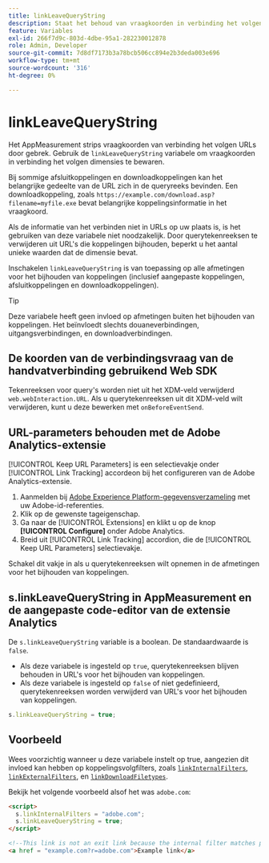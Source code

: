 ```yaml
---
title: linkLeaveQueryString
description: Staat het behoud van vraagkoorden in verbinding het volgen dimensies toe.
feature: Variables
exl-id: 266f7d9c-803d-4dbe-95a1-282230012878
role: Admin, Developer
source-git-commit: 7d8df7173b3a78bcb506cc894e2b3deda003e696
workflow-type: tm+mt
source-wordcount: '316'
ht-degree: 0%

---
```


# linkLeaveQueryString

Het AppMeasurement strips vraagkoorden van verbinding het volgen URLs door gebrek. Gebruik de `linkLeaveQueryString` variabele om vraagkoorden in verbinding het volgen dimensies te bewaren.

Bij sommige afsluitkoppelingen en downloadkoppelingen kan het belangrijke gedeelte van de URL zich in de queryreeks bevinden. Een downloadkoppeling, zoals `https://example.com/download.asp?filename=myfile.exe` bevat belangrijke koppelingsinformatie in het vraagkoord.

Als de informatie van het verbinden niet in URLs op uw plaats is, is het gebruiken van deze variabele niet noodzakelijk. Door querytekenreeksen te verwijderen uit URL&#39;s die koppelingen bijhouden, beperkt u het aantal unieke waarden dat de dimensie bevat.

Inschakelen `linkLeaveQueryString` is van toepassing op alle afmetingen voor het bijhouden van koppelingen (inclusief aangepaste koppelingen, afsluitkoppelingen en downloadkoppelingen).

>[!TIP]
>
>Deze variabele heeft geen invloed op afmetingen buiten het bijhouden van koppelingen. Het beïnvloedt slechts douaneverbindingen, uitgangsverbindingen, en downloadverbindingen.

## De koorden van de verbindingsvraag van de handvatverbinding gebruikend Web SDK

Tekenreeksen voor query&#39;s worden niet uit het XDM-veld verwijderd `web.webInteraction.URL`. Als u querytekenreeksen uit dit XDM-veld wilt verwijderen, kunt u deze bewerken met `onBeforeEventSend`.

## URL-parameters behouden met de Adobe Analytics-extensie

[!UICONTROL Keep URL Parameters] is een selectievakje onder [!UICONTROL Link Tracking] accordeon bij het configureren van de Adobe Analytics-extensie.

1. Aanmelden bij [Adobe Experience Platform-gegevensverzameling](https://experience.adobe.com/data-collection) met uw Adobe-id-referenties.
2. Klik op de gewenste tageigenschap.
3. Ga naar de [!UICONTROL Extensions] en klikt u op de knop **[!UICONTROL Configure]** onder Adobe Analytics.
4. Breid uit [!UICONTROL Link Tracking] accordion, die de [!UICONTROL Keep URL Parameters] selectievakje.

Schakel dit vakje in als u querytekenreeksen wilt opnemen in de afmetingen voor het bijhouden van koppelingen.

## s.linkLeaveQueryString in AppMeasurement en de aangepaste code-editor van de extensie Analytics

De `s.linkLeaveQueryString` variable is a boolean. De standaardwaarde is `false`.

* Als deze variabele is ingesteld op `true`, querytekenreeksen blijven behouden in URL&#39;s voor het bijhouden van koppelingen.
* Als deze variabele is ingesteld op `false` of niet gedefinieerd, querytekenreeksen worden verwijderd van URL&#39;s voor het bijhouden van koppelingen.

```js
s.linkLeaveQueryString = true;
```

## Voorbeeld

Wees voorzichtig wanneer u deze variabele instelt op true, aangezien dit invloed kan hebben op koppelingsvolgfilters, zoals [`linkInternalFilters`](linkinternalfilters.md), [`linkExternalFilters`](linkexternalfilters.md), en [`linkDownloadFiletypes`](linkdownloadfiletypes.md).

Bekijk het volgende voorbeeld alsof het was `adobe.com`:

```html
<script>
  s.linkInternalFilters = "adobe.com";
  s.linkLeaveQueryString = true;
</script>

<!--This link is not an exit link because the internal filter matches part of the query string -->
<a href = "example.com?r=adobe.com">Example link</a>
```
